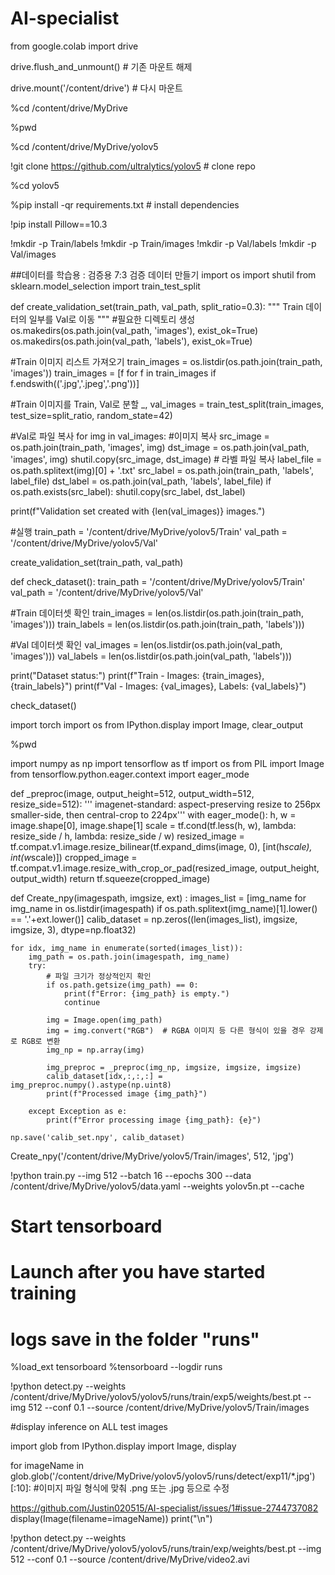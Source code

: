 # AI-specialist
from google.colab import drive

drive.flush_and_unmount()  # 기존 마운트 해제

drive.mount('/content/drive')  # 다시 마운트

%cd /content/drive/MyDrive

%pwd

%cd /content/drive/MyDrive/yolov5

!git clone https://github.com/ultralytics/yolov5  # clone repo

%cd yolov5

%pip install -qr requirements.txt # install dependencies

!pip install Pillow==10.3

!mkdir -p Train/labels
!mkdir -p Train/images
!mkdir -p Val/labels
!mkdir -p Val/images

##데이터를 학습용 : 검증용 7:3 검증 데이터 만들기
import os
import shutil
from sklearn.model_selection import train_test_split

def create_validation_set(train_path, val_path, split_ratio=0.3):
  """
  Train 데이터의 일부를 Val로 이동
  """
  #필요한 디렉토리 생성
  os.makedirs(os.path.join(val_path, 'images'), exist_ok=True)
  os.makedirs(os.path.join(val_path, 'labels'), exist_ok=True)

  #Train 이미지 리스트 가져오기
  train_images = os.listdir(os.path.join(train_path, 'images'))
  train_images = [f for f in train_images if f.endswith(('.jpg','.jpeg','.png'))]

  #Train 이미지를 Train, Val로 분할
  _, val_images = train_test_split(train_images, test_size=split_ratio, random_state=42)

  #Val로 파일 복사
  for img in val_images:
    #이미지 복사
    src_image = os.path.join(train_path, 'images', img)
    dst_image = os.path.join(val_path, 'images', img)
    shutil.copy(src_image, dst_image)
    # 라벨 파일 복사
    label_file = os.path.splitext(img)[0] + '.txt'
    src_label = os.path.join(train_path, 'labels', label_file)
    dst_label = os.path.join(val_path, 'labels', label_file)
    if os.path.exists(src_label):
      shutil.copy(src_label, dst_label)

  print(f"Validation set created with {len(val_images)} images.")

#실행
train_path = '/content/drive/MyDrive/yolov5/Train'
val_path = '/content/drive/MyDrive/yolov5/Val'

create_validation_set(train_path, val_path)

def check_dataset():
  train_path = '/content/drive/MyDrive/yolov5/Train'
  val_path = '/content/drive/MyDrive/yolov5/Val'

  #Train 데이터셋 확인
  train_images = len(os.listdir(os.path.join(train_path, 'images')))
  train_labels = len(os.listdir(os.path.join(train_path, 'labels')))

  #Val 데이터셋 확인
  val_images = len(os.listdir(os.path.join(val_path, 'images')))
  val_labels = len(os.listdir(os.path.join(val_path, 'labels')))

  print("Dataset status:")
  print(f"Train - Images: {train_images}, {train_labels}")
  print(f"Val - Images: {val_images}, Labels: {val_labels}")

check_dataset()

import torch
import os
from IPython.display import Image, clear_output

%pwd

import numpy as np
import tensorflow as tf
import os
from PIL import Image
from tensorflow.python.eager.context import eager_mode

  def _preproc(image, output_height=512, output_width=512, resize_side=512):
      ''' imagenet-standard: aspect-preserving resize to 256px smaller-side, then central-crop to 224px'''
      with eager_mode():
          h, w = image.shape[0], image.shape[1]
          scale = tf.cond(tf.less(h, w), lambda: resize_side / h, lambda: resize_side / w)
          resized_image = tf.compat.v1.image.resize_bilinear(tf.expand_dims(image, 0), [int(h*scale), int(w*scale)])
          cropped_image = tf.compat.v1.image.resize_with_crop_or_pad(resized_image, output_height, output_width)
          return tf.squeeze(cropped_image)

  def Create_npy(imagespath, imgsize, ext) :
      images_list = [img_name for img_name in os.listdir(imagespath) if
                  os.path.splitext(img_name)[1].lower() == '.'+ext.lower()]
      calib_dataset = np.zeros((len(images_list), imgsize, imgsize, 3), dtype=np.float32)

    for idx, img_name in enumerate(sorted(images_list)):
        img_path = os.path.join(imagespath, img_name)
        try:
            # 파일 크기가 정상적인지 확인
            if os.path.getsize(img_path) == 0:
                print(f"Error: {img_path} is empty.")
                continue

            img = Image.open(img_path)
            img = img.convert("RGB")  # RGBA 이미지 등 다른 형식이 있을 경우 강제로 RGB로 변환
            img_np = np.array(img)

            img_preproc = _preproc(img_np, imgsize, imgsize, imgsize)
            calib_dataset[idx,:,:,:] = img_preproc.numpy().astype(np.uint8)
            print(f"Processed image {img_path}")

        except Exception as e:
            print(f"Error processing image {img_path}: {e}")

    np.save('calib_set.npy', calib_dataset)

Create_npy('/content/drive/MyDrive/yolov5/Train/images', 512, 'jpg')

!python train.py  --img 512 --batch 16 --epochs 300 --data /content/drive/MyDrive/yolov5/data.yaml --weights yolov5n.pt --cache

# Start tensorboard
# Launch after you have started training
# logs save in the folder "runs"
%load_ext tensorboard
%tensorboard --logdir runs

!python detect.py --weights /content/drive/MyDrive/yolov5/yolov5/runs/train/exp5/weights/best.pt --img 512 --conf 0.1 --source /content/drive/MyDrive/yolov5/Train/images

#display inference on ALL test images

import glob
from IPython.display import Image, display

for imageName in glob.glob('/content/drive/MyDrive/yolov5/yolov5/runs/detect/exp11/*.jpg')[:10]: #이미지 파일 형식에 맞춰 .png 또는 .jpg 등으로 수정

https://github.com/Justin020515/AI-specialist/issues/1#issue-2744737082
    display(Image(filename=imageName))
    print("\n")

!python detect.py --weights /content/drive/MyDrive/yolov5/yolov5/runs/train/exp/weights/best.pt --img 512 --conf 0.1 --source /content/drive/MyDrive/video2.avi
